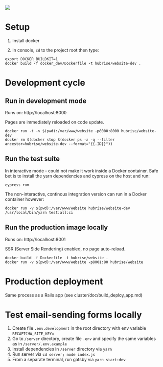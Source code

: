 ![](https://github.com/hubrise/website/workflows/spec/badge.svg)

# Setup

1. Install docker

2. In console, `cd` to the project root then type:

```shell
export DOCKER_BUILDKIT=1
docker build -f docker_dev/Dockerfile -t hubrise/website-dev .
```

# Development cycle


## Run in development mode

Runs on: http://localhost:8000

Pages are immediately reloaded on code update.

```shell
docker run -t -v $(pwd):/var/www/website -p8000:8000 hubrise/website-dev
docker rm $(docker stop $(docker ps -a -q --filter ancestor=hubrise/website-dev --format="{{.ID}}"))
```

## Run the test suite

In interactive mode - could not make it work inside a Docker container.
Safe bet is to install the yarn dependencies and cypress on the host and run:

```
cypress run
```

The non-interactive, continous integration version can run in a Docker container however:

```shell
docker run -v $(pwd):/var/www/website hubrise/website-dev /usr/local/bin/yarn test:all:ci 
```

## Run the production image locally

Runs on: http://localhost:8001

SSR (Server Side Rendering) enabled, no page auto-reload.

```shell
docker build -f Dockerfile -t hubrise/website .
docker run -v $(pwd):/var/www/website -p8001:80 hubrise/website
```

# Production deployment

Same process as a Rails app (see cluster/doc/build_deploy_app.md)

# Test email-sending forms locally

1. Create file `.env.development` in the root directory with env variable `RECAPTCHA_SITE_KEY=`
2. Go to `/server` directory, create file `.env` and specify the same variables as in `/server/.env.example`
3. Install dependencies in `/server` directory via `yarn`
4. Run server via `cd server; node index.js`
5. From a separate terminal, run gatsby via `yarn start:dev`
